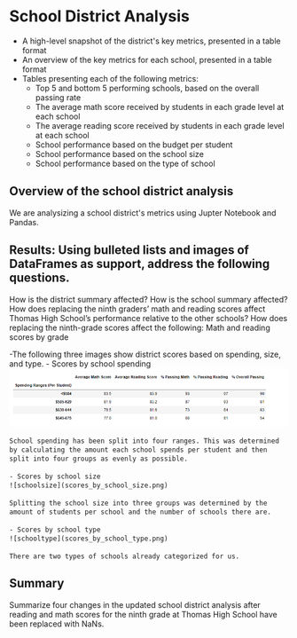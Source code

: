 # School District Analysis
- A high-level snapshot of the district's key metrics, presented in a table format
- An overview of the key metrics for each school, presented in a table format
- Tables presenting each of the following metrics:
    - Top 5 and bottom 5 performing schools, based on the overall passing rate
    - The average math score received by students in each grade level at each school
    - The average reading score received by students in each grade level at each school
    - School performance based on the budget per student
    - School performance based on the school size 
    - School performance based on the type of school
## Overview of the school district analysis
We are analysizing a school district's metrics using Jupter Notebook and Pandas.

## Results: Using bulleted lists and images of DataFrames as support, address the following questions.

How is the district summary affected?
How is the school summary affected?
How does replacing the ninth graders’ math and reading scores affect Thomas High School’s performance relative to the other schools?
How does replacing the ninth-grade scores affect the following:
Math and reading scores by grade

-The following three images show district scores based on spending, size, and type. 
    - Scores by school spending
    ![schoolspending](scores_by_school_spending.png)
    
    School spending has been split into four ranges. This was determined by calculating the amount each school spends per student and then split into four groups as evenly as possible. 
    
    - Scores by school size
    ![schoolsize](scores_by_school_size.png)
    
    Splitting the school size into three groups was determined by the amount of students per school and the number of schools there are. 
    
    - Scores by school type
    ![schooltype](scores_by_school_type.png)
    
    There are two types of schools already categorized for us. 
    
## Summary
Summarize four changes in the updated school district analysis after reading and math scores for the ninth grade at Thomas High School have been replaced with NaNs.

